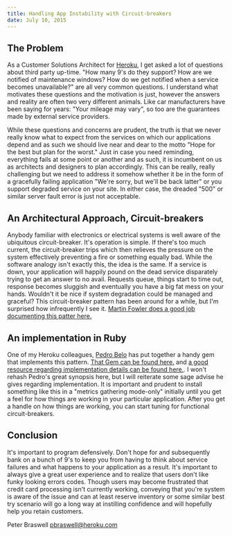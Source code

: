 ```yaml
---
title: Handling App Instability with Circuit-breakers
date: July 10, 2015
---
```


## The Problem
As a Customer Solutions Architect for [Heroku](http://heroku.com), I get asked a lot of questions about third party up-time.  "How many 9's do they support?  How are we notified of maintenance windows?  How do we get notified when a service becomes unavailable?" are all very common questions.  I understand what motivates these questions and the motivation is just, however the answers and reality are often two very different animals.  Like car manufacturers have been saying for years: "Your mileage may vary", so too are the guarantees made by external service providers.

While these questions and concerns are prudent, the truth is that we never really know what to expect from the services on which our applications depend and as such we should live near and dear to the motto "Hope for the best but plan for the worst."  Just in case you need reminding, everything fails at some point or another and as such, it is incumbent on us as architects and designers to plan accordingly.  This can be really, really challenging but we need to address it somehow whether it be in the form of a gracefully failing application "We're sorry, but we'll be back latter" or you support degraded service on your site.  In either case, the dreaded "500" or similar server fault error is just not acceptable.

## An Architectural Approach, Circuit-breakers
Anybody familiar with electronics or electrical systems is well aware of the ubiquitous circuit-breaker.  It's operation is simple.  If there's too much current, the circuit-breaker trips which then relieves the pressure on the system effectively preventing a fire or something equally bad.  While the software analogy isn't exactly this, the idea is the same.  If a service is down, your application will happily pound on the dead service disparately trying to get an answer to no avail.  Requests queue, things start to time out, response becomes sluggish and eventually you have a big fat mess on your hands.  Wouldn't it be nice if system degradation could be managed and graceful?  This circuit-breaker pattern has been around for a while, but I'm surprised how infrequently I see it.  [Martin Fowler does a good job documenting this patter here.](http://martinfowler.com/bliki/CircuitBreaker.html)

## An implementation in Ruby
One of my Heroku colleagues, [Pedro Belo](https://gist.github.com/pedro) has put together a handy gem that implements this pattern.  [That Gem can be found here.](https://github.com/pedro/cb2) and [a good resource regarding implementation details can be found here.](http://engineering.heroku.com/blogs/2015-06-30-improved-production-stability-with-circuit-breakers/).  I won't rehash Pedro's great synopsis here, but I will reiterate some sage advise he gives regarding implementation.  It is important and prudent to install something like this in a "metrics gathering mode-only" initially until you get a feel for how things are working in your particular application.  After you get a handle on how things are working, you can start tuning for functional circuit-breakers.

## Conclusion
It's important to program defensively.  Don't hope for and subsequently bank on a bunch of 9's to keep you from having to think about service failures and what happens to your application as a result.  It's important to always give a great user experience and to realize that users don't like funky looking errors codes.  Though users may become frustrated that credit card processing isn't currently working, conveying that you're system is aware of the issue and can at least reserve inventory or some similar best try scenario will go a long way at instilling confidence and will hopefully help you retain customers.

Peter Braswell
pbraswell@heroku.com


